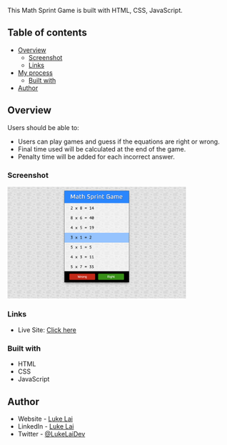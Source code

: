 
This Math Sprint Game is built with HTML, CSS, JavaScript.

## Table of contents

- [Overview](#overview)
  - [Screenshot](#screenshot)
  - [Links](#links)
- [My process](#my-process)
  - [Built with](#built-with)
- [Author](#author)



## Overview

Users should be able to:

- Users can play games and guess if the equations are right or wrong.
- Final time used will be calculated at the end of the game.
- Penalty time will be added for each incorrect answer.


### Screenshot

<img src="./preview.png" width="400" />


### Links

- Live Site: [Click here](https://simpleluke.github.io/Math-Sprint-Game/)

### Built with

- HTML
- CSS
- JavaScript

## Author

- Website - [Luke Lai](https://lukelai.tech/)
- LinkedIn - [Luke Lai](https://www.linkedin.com/in/luke-lai-309a3522b/)
- Twitter - [@LukeLaiDev](https://www.twitter.com/LukeLaiDev)
